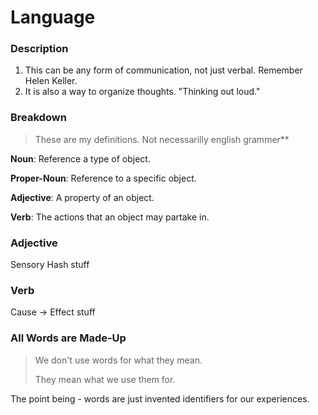 Language
========

### Description
1. This can be any form of communication, not just verbal. Remember Helen Keller.
2. It is also a way to organize thoughts.  "Thinking out loud."

### Breakdown

>These are my definitions. Not necessarilly english grammer**

**Noun**: Reference a type of object.

**Proper-Noun**: Reference to a specific object.

**Adjective**: A property of an object.

**Verb**: The actions that an object may partake in.

### Adjective ###
Sensory Hash stuff

### Verb ###
Cause -> Effect stuff

### All Words are Made-Up ###
>We don't use words for what they mean.
>
>They mean what we use them for.

The point being - words are just invented identifiers for our experiences.
